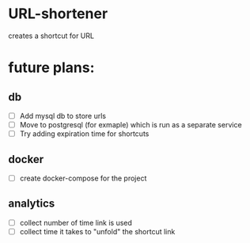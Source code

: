 # URL-shortener

creates a shortcut for URL

# future plans:
## db
- [ ] Add mysql db to store urls
- [ ] Move to postgresql (for exmaple) which is run as a separate service
- [ ] Try adding expiration time for shortcuts
## docker
- [ ] create docker-compose for the project
## analytics
- [ ] collect number of time link is used
- [ ] collect time it takes to "unfold" the shortcut link

